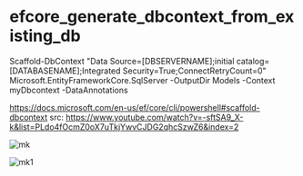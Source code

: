 # efcore_generate_dbcontext_from_existing_db

Scaffold-DbContext "Data Source=[DBSERVERNAME];initial catalog=[DATABASENAME];Integrated Security=True;ConnectRetryCount=0" Microsoft.EntityFrameworkCore.SqlServer -OutputDir Models -Context myDbcontext  -DataAnnotations

https://docs.microsoft.com/en-us/ef/core/cli/powershell#scaffold-dbcontext
src: https://www.youtube.com/watch?v=-sftSA9_X-k&list=PLdo4fOcmZ0oX7uTkjYwvCJDG2qhcSzwZ6&index=2 


![mk](https://user-images.githubusercontent.com/61469290/101345809-a1347780-38ad-11eb-88d3-588f9ee4820b.PNG)

![mk1](https://user-images.githubusercontent.com/61469290/101346135-2324a080-38ae-11eb-87de-1ae9c7aef3db.PNG)


